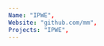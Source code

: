 ```yaml
--- 
Name: "IPWE", 
Website: "github.com/mm", 
Projects: "IPWE",
--- 
```

<!--lang:en--> 

<!--lang:es--] 

<!--lang:de--] 

<!--lang:fr--] 

<!--lang:pl--] 

<!--lang:uk--] 

[!--lang:*--> 